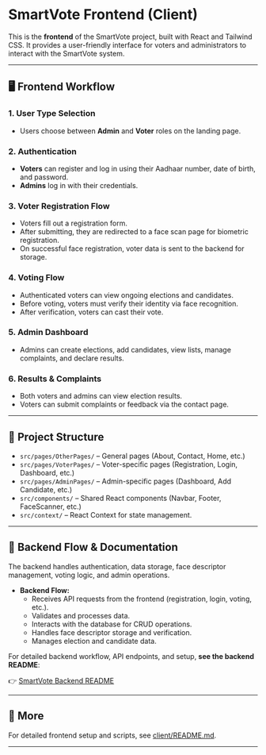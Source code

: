 # SmartVote Frontend (Client)

This is the **frontend** of the SmartVote project, built with React and Tailwind CSS. It provides a user-friendly interface for voters and administrators to interact with the SmartVote system.

---

## 🖥️ Frontend Workflow

### 1. User Type Selection
- Users choose between **Admin** and **Voter** roles on the landing page.

### 2. Authentication
- **Voters** can register and log in using their Aadhaar number, date of birth, and password.
- **Admins** log in with their credentials.

### 3. Voter Registration Flow
- Voters fill out a registration form.
- After submitting, they are redirected to a face scan page for biometric registration.
- On successful face registration, voter data is sent to the backend for storage.

### 4. Voting Flow
- Authenticated voters can view ongoing elections and candidates.
- Before voting, voters must verify their identity via face recognition.
- After verification, voters can cast their vote.

### 5. Admin Dashboard
- Admins can create elections, add candidates, view lists, manage complaints, and declare results.

### 6. Results & Complaints
- Both voters and admins can view election results.
- Voters can submit complaints or feedback via the contact page.

---

## 📁 Project Structure

- `src/pages/OtherPages/` – General pages (About, Contact, Home, etc.)
- `src/pages/VoterPages/` – Voter-specific pages (Registration, Login, Dashboard, etc.)
- `src/pages/AdminPages/` – Admin-specific pages (Dashboard, Add Candidate, etc.)
- `src/components/` – Shared React components (Navbar, Footer, FaceScanner, etc.)
- `src/context/` – React Context for state management.

---

## 🔗 Backend Flow & Documentation

The backend handles authentication, data storage, face descriptor management, voting logic, and admin operations.

- **Backend Flow:**
  - Receives API requests from the frontend (registration, login, voting, etc.).
  - Validates and processes data.
  - Interacts with the database for CRUD operations.
  - Handles face descriptor storage and verification.
  - Manages election and candidate data.

For detailed backend workflow, API endpoints, and setup, **see the backend README**:

👉 [SmartVote Backend README](../server/README.md)

---

## 🔗 More

For detailed frontend setup and scripts, see [client/README.md](README.md).

---
